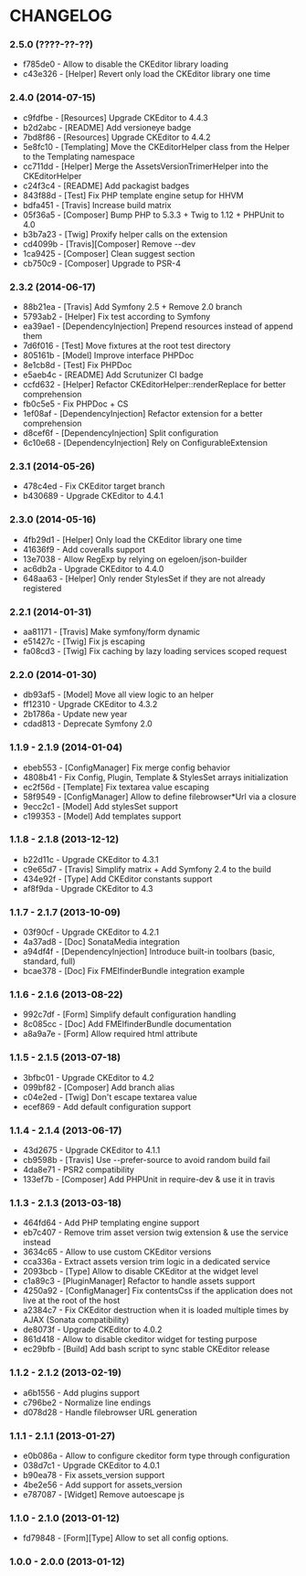 # CHANGELOG

### 2.5.0 (????-??-??)

 * f785de0 - Allow to disable the CKEditor library loading
 * c43e326 - [Helper] Revert only load the CKEditor library one time

### 2.4.0 (2014-07-15)

 * c9fdfbe - [Resources] Upgrade CKEditor to 4.4.3
 * b2d2abc - [README] Add versioneye badge
 * 7bd8f86 - [Resources] Upgrade CKEditor to 4.4.2
 * 5e8fc10 - [Templating] Move the CKEditorHelper class from the Helper to the Templating namespace
 * cc711dd - [Helper] Merge the AssetsVersionTrimerHelper into the CKEditorHelper
 * c24f3c4 - [README] Add packagist badges
 * 843f88d - [Test] Fix PHP template engine setup for HHVM
 * bdfa451 - [Travis] Increase build matrix
 * 05f36a5 - [Composer] Bump PHP to 5.3.3 + Twig to 1.12 + PHPUnit to 4.0
 * b3b7a23 - [Twig] Proxify helper calls on the extension
 * cd4099b - [Travis][Composer] Remove --dev
 * 1ca9425 - [Composer] Clean suggest section
 * cb750c9 - [Composer] Upgrade to PSR-4

### 2.3.2 (2014-06-17)

 * 88b21ea - [Travis] Add Symfony 2.5 + Remove 2.0 branch
 * 5793ab2 - [Helper] Fix test according to Symfony
 * ea39ae1 - [DependencyInjection] Prepend resources instead of append them
 * 7d6f016 - [Test] Move fixtures at the root test directory
 * 805161b - [Model] Improve interface PHPDoc
 * 8e1cb8d - [Test] Fix PHPDoc
 * e5aeb4c - [README] Add Scrutunizer CI badge
 * ccfd632 - [Helper] Refactor CKEditorHelper::renderReplace for better comprehension
 * fb0c5e5 - Fix PHPDoc + CS
 * 1ef08af - [DependencyInjection] Refactor extension for a better comprehension
 * d8cef6f - [DependencyInjection] Split configuration
 * 6c10e68 - [DependencyInjection] Rely on ConfigurableExtension

### 2.3.1 (2014-05-26)

 * 478c4ed - Fix CKEditor target branch
 * b430689 - Upgrade CKEditor to 4.4.1

### 2.3.0 (2014-05-16)

 * 4fb29d1 - [Helper] Only load the CKEditor library one time
 * 41636f9 - Add coveralls support
 * 13e7038 - Allow RegExp by relying on egeloen/json-builder
 * ac6db2a - Upgrade CKEditor to 4.4.0
 * 648aa63 - [Helper] Only render StylesSet if they are not already registered

### 2.2.1 (2014-01-31)

 * aa81171 - [Travis] Make symfony/form dynamic
 * e51427c - [Twig] Fix js escaping
 * fa08cd3 - [Twig] Fix caching by lazy loading services scoped request

### 2.2.0 (2014-01-30)

 * db93af5 - [Model] Move all view logic to an helper
 * ff12310 - Upgrade CKEditor to 4.3.2
 * 2b1786a - Update new year
 * cdad813 - Deprecate Symfony 2.0

### 1.1.9 - 2.1.9 (2014-01-04)

 * ebeb553 - [ConfigManager] Fix merge config behavior
 * 4808b41 - Fix Config, Plugin, Template & StylesSet arrays initialization
 * ec2f56d - [Template] Fix textarea value escaping
 * 58f9549 - [ConfigManager] Allow to define filebrowser*Url via a closure
 * 9ecc2c1 - [Model] Add stylesSet support
 * c199353 - [Model] Add templates support

### 1.1.8 - 2.1.8 (2013-12-12)

 * b22d11c - Upgrade CKEditor to 4.3.1
 * c9e65d7 - [Travis] Simplify matrix + Add Symfony 2.4 to the build
 * 434e92f - [Type] Add CKEditor constants support
 * af8f9da - Upgrade CKEditor to 4.3

### 1.1.7 - 2.1.7 (2013-10-09)

 * 03f90cf - Upgrade CKEditor to 4.2.1
 * 4a37ad8 - [Doc] SonataMedia integration
 * a94df4f - [DependencyInjection] Introduce built-in toolbars (basic, standard, full)
 * bcae378 - [Doc] Fix FMElfinderBundle integration example

### 1.1.6 - 2.1.6 (2013-08-22)

 * 992c7df - [Form] Simplify default configuration handling
 * 8c085cc - [Doc] Add FMElfinderBundle documentation
 * a8a9a7e - [Form] Allow required html attribute

### 1.1.5 - 2.1.5 (2013-07-18)

 * 3bfbc01 - Upgrade CKEditor to 4.2
 * 099bf82 - [Composer] Add branch alias
 * c04e2ed - [Twig] Don't escape textarea value
 * ecef869 - Add default configuration support

### 1.1.4 - 2.1.4 (2013-06-17)

 * 43d2675 - Upgrade CKEditor to 4.1.1
 * cb9598b - [Travis] Use --prefer-source to avoid random build fail
 * 4da8e71 - PSR2 compatibility
 * 133ef7b - [Composer] Add PHPUnit in require-dev & use it in travis

### 1.1.3 - 2.1.3 (2013-03-18)

 * 464fd64 - Add PHP templating engine support
 * eb7c407 - Remove trim asset version twig extension & use the service instead
 * 3634c65 - Allow to use custom CKEditor versions
 * cca336a - Extract assets version trim logic in a dedicated service
 * 2093bcb - [Type] Allow to disable CKEditor at the widget level
 * c1a89c3 - [PluginManager] Refactor to handle assets support
 * 4250a92 - [ConfigManager] Fix contentsCss if the application does not live at the root of the host
 * a2384c7 - Fix CKEditor destruction when it is loaded multiple times by AJAX (Sonata compatibility)
 * de8073f - Upgrade CKEditor to 4.0.2
 * 861d418 - Allow to disable ckeditor widget for testing purpose
 * ec29bfb - [Build] Add bash script to sync stable CKEditor release

### 1.1.2 - 2.1.2 (2013-02-19)

 * a6b1556 - Add plugins support
 * c796be2 - Normalize line endings
 * d078d28 - Handle filebrowser URL generation

### 1.1.1 - 2.1.1 (2013-01-27)

 * e0b086a - Allow to configure ckeditor form type through configuration
 * 038d7c1 - Upgrade CKEditor to 4.0.1
 * b90ea78 - Fix assets_version support
 * 4be2e56 - Add support for assets_version
 * e787087 - [Widget] Remove autoescape js

### 1.1.0 - 2.1.0 (2013-01-12)

 * fd79848 - [Form][Type] Allow to set all config options.

### 1.0.0 - 2.0.0 (2013-01-12)
